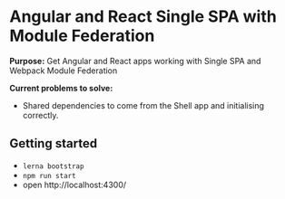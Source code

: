 # Angular and React Single SPA with Module Federation

**Purpose:** Get Angular and React apps working with Single SPA and Webpack Module Federation

**Current problems to solve:**  
  - Shared dependencies to come from the Shell app and initialising correctly.

## Getting started

* `lerna bootstrap`  
* `npm run start`  
* open http://localhost:4300/
